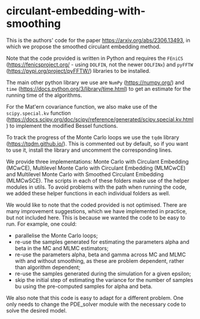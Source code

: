 # circulant-embedding-with-smoothing
This is the authors' code for the paper https://arxiv.org/abs/2306.13493, in which we propose the smoothed circulant embedding method.

Note that the code provided is written in Python and requires the `FEniCS` (https://fenicsproject.org/ - using `DOLFIN`, not the newer `DOLFINx`) and `pyFFTW` (https://pypi.org/project/pyFFTW/) libraries to be installed. 

The main other python library we use are `NumPy` (https://numpy.org/) and `time` (https://docs.python.org/3/library/time.html) to get an estimate for the running time of the algorithms. 

For the Mat\'ern covariance function, we also make use of the `scipy.special.kv` function (https://docs.scipy.org/doc/scipy/reference/generated/scipy.special.kv.html) to implement the modified Bessel functions.

To track the progress of the Monte Carlo loops we use the `tqdm` library (https://tqdm.github.io/). This is commented out by default, so if you want to use it, install the library and uncomment the corresponding lines.

We provide three implementations: Monte Carlo with Circulant Embedding (MCwCE), Multilevel Monte Carlo with Circulant Embedding (MLMCwCE) and Multilevel Monte Carlo with Smoothed Circulant Embedding (MLMCwSCE). The scripts in each of these folders make use of the helper modules in utils. To avoid problems with the path when running the code, we added these helper functions in each individual folders as well.

We would like to note that the coded provided is not optimised. There are many improvement suggestions, which we have implemented in practice, but not included here. This is because we wanted the code to be easy to run. For example, one could:
* parallelise the Monte Carlo loops;
* re-use the samples generated for estimating the parameters alpha and beta in the MC and MLMC estimators;
* re-use the parameters alpha, beta and gamma across MC and MLMC with and without smoothing, as these are problem dependent, rather than algorithm dependent;
* re-use the samples generated during the simulation for a given epsilon;
* skip the initial step of estimating the variance for the number of samples bu using the pre-computed samples for alpha and beta.

We also note that this code is easy to adapt for a different problem. One only needs to change the PDE_solver module with the necessary code to solve the desired model.